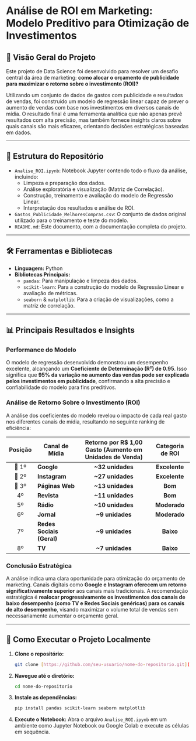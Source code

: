 # Análise de ROI em Marketing: Modelo Preditivo para Otimização de Investimentos

## 🎯 Visão Geral do Projeto

Este projeto de Data Science foi desenvolvido para resolver um desafio central da área de marketing: **como alocar o orçamento de publicidade para maximizar o retorno sobre o investimento (ROI)?**

Utilizando um conjunto de dados de gastos com publicidade e resultados de vendas, foi construído um modelo de regressão linear capaz de prever o aumento de vendas com base nos investimentos em diversos canais de mídia. O resultado final é uma ferramenta analítica que não apenas prevê resultados com alta precisão, mas também fornece insights claros sobre quais canais são mais eficazes, orientando decisões estratégicas baseadas em dados.

---

## 📂 Estrutura do Repositório

* `Analise_ROI.ipynb`: Notebook Jupyter contendo todo o fluxo da análise, incluindo:
    * Limpeza e preparação dos dados.
    * Análise exploratória e visualização (Matriz de Correlação).
    * Construção, treinamento e avaliação do modelo de Regressão Linear.
    * Interpretação dos resultados e análise de ROI.
* `Gastos_Publicidade_MelhoresCompras.csv`: O conjunto de dados original utilizado para o treinamento e teste do modelo.
* `README.md`: Este documento, com a documentação completa do projeto.

---

## 🛠️ Ferramentas e Bibliotecas

* **Linguagem:** Python
* **Bibliotecas Principais:**
    * `pandas`: Para manipulação e limpeza dos dados.
    * `scikit-learn`: Para a construção do modelo de Regressão Linear e avaliação de métricas.
    * `seaborn` & `matplotlib`: Para a criação de visualizações, como a matriz de correlação.

---

## 📊 Principais Resultados e Insights

### Performance do Modelo

O modelo de regressão desenvolvido demonstrou um desempenho excelente, alcançando um **Coeficiente de Determinação (R²) de 0.95**. Isso significa que **95% da variação no aumento das vendas pode ser explicada pelos investimentos em publicidade**, confirmando a alta precisão e confiabilidade do modelo para fins preditivos.

### Análise de Retorno Sobre o Investimento (ROI)

A análise dos coeficientes do modelo revelou o impacto de cada real gasto nos diferentes canais de mídia, resultando no seguinte ranking de eficiência:

| Posição | Canal de Mídia    | Retorno por R$ 1,00 Gasto (Aumento em Unidades de Venda) | Categoria de ROI |
| :-----: | ----------------- | :------------------------------------------------------: | :--------------: |
|   🥇 1º   | **Google** |                        **~32 unidades** |   **Excelente** |
|   🥈 2º   | **Instagram** |                        **~27 unidades** |   **Excelente** |
|   🥉 3º   | **Páginas Web** |                        **~13 unidades** |      **Bom** |
|    4º     | **Revista** |                        **~11 unidades** |      **Bom** |
|    5º     | **Rádio** |                        **~10 unidades** |    **Moderado** |
|    6º     | **Jornal** |                         **~9 unidades** |    **Moderado** |
|    7º     | **Redes Sociais (Geral)** |                         **~9 unidades** |      **Baixo** |
|    8º     | **TV** |                         **~7 unidades** |      **Baixo** |

### Conclusão Estratégica

A análise indica uma clara oportunidade para otimização do orçamento de marketing. Canais digitais como **Google e Instagram oferecem um retorno significativamente superior** aos canais mais tradicionais. A recomendação estratégica é **realocar progressivamente os investimentos dos canais de baixo desempenho (como TV e Redes Sociais genéricas) para os canais de alto desempenho**, visando maximizar o volume total de vendas sem necessariamente aumentar o orçamento geral.

---

## 🚀 Como Executar o Projeto Localmente

1.  **Clone o repositório:**
    ```bash
    git clone [https://github.com/seu-usuario/nome-do-repositorio.git](https://github.com/seu-usuario/nome-do-repositorio.git)
    ```
2.  **Navegue até o diretório:**
    ```bash
    cd nome-do-repositorio
    ```
3.  **Instale as dependências:**
    ```bash
    pip install pandas scikit-learn seaborn matplotlib
    ```
4.  **Execute o Notebook:**
    Abra o arquivo `Analise_ROI.ipynb` em um ambiente como Jupyter Notebook ou Google Colab e execute as células em sequência.
